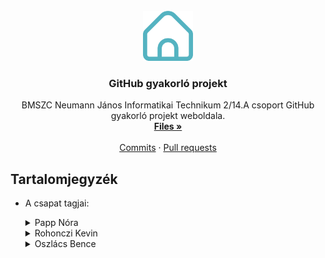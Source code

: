 <!-- Project logo -->
<br />
<div align="center">
  <a href="https://github.com/nora-papp/github_practice_project">
    <img src="resources/home.png" alt="Logo" width="80" height="80">
  </a>

  <h3 align="center">GitHub gyakorló projekt</h3>

  <p align="center">
    BMSZC Neumann János Informatikai Technikum 2/14.A csoport GitHub gyakorló projekt weboldala.
    <br />
    <a href="https://github.com/nora-papp/github_practice_project?search=1"><strong>Files »</strong></a>
    <br />
    <br />
   <a href="https://github.com/nora-papp/github_practice_project/commits/main">Commits</a>
    ·
    <a href="https://github.com/nora-papp/github_practice_project/pulls">Pull requests</a>
  </p>
</div>

<!-- Table of contents -->

## Tartalomjegyzék

  <ul>
    <li>
      <p>A csapat tagjai:</p>
      <details>
        <summary>Papp Nóra</summary>
            <a href="https://github.com/nora-papp/github_practice_project/blob/main/index.html">Főoldal</a>
             ·
             <a href="https://github.com/nora-papp/github_practice_project/blob/main/style_index.css">CSS</a>
            <br />
            <a href="https://github.com/nora-papp/github_practice_project/blob/main/personal_pn.html">Papp Nóra oldala</a>
             ·
             <a href="https://github.com/nora-papp/github_practice_project/blob/main/style_pn.css">CSS</a>
      </details>
      <details>
        <summary>Rohonczi Kevin</summary>
            <a href="">DHCP</a>
             ·
             <a href="">CSS</a>
            <br />
            <a href="">Rohonczi Kevin oldala</a>
             ·
             <a href="">CSS</a>
      </details>
      <details>
        <summary>Oszlács Bence</summary>
            <a href="">OSI modell</a>
             ·
             <a href="">CSS</a>
            <br />
            <a href="https://github.com/nora-papp/github_practice_project/blob/main/personal_ob.html">Oszlács Bence oldala</a>
             ·
             <a href="https://github.com/nora-papp/github_practice_project/blob/main/style_ob.css">CSS</a>
      </details>
    </li>
   </ul>

##
